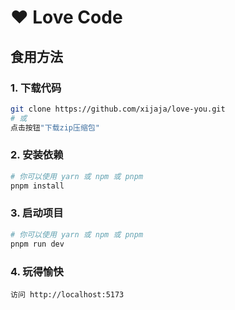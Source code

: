 # ❤️ Love Code

## 食用方法

### 1. 下载代码

```zsh
git clone https://github.com/xijaja/love-you.git
# 或
点击按钮"下载zip压缩包"
```

### 2. 安装依赖

```zsh
# 你可以使用 yarn 或 npm 或 pnpm
pnpm install
```

### 3. 启动项目

```zsh
# 你可以使用 yarn 或 npm 或 pnpm
pnpm run dev
```

### 4. 玩得愉快

```text
访问 http://localhost:5173
```
